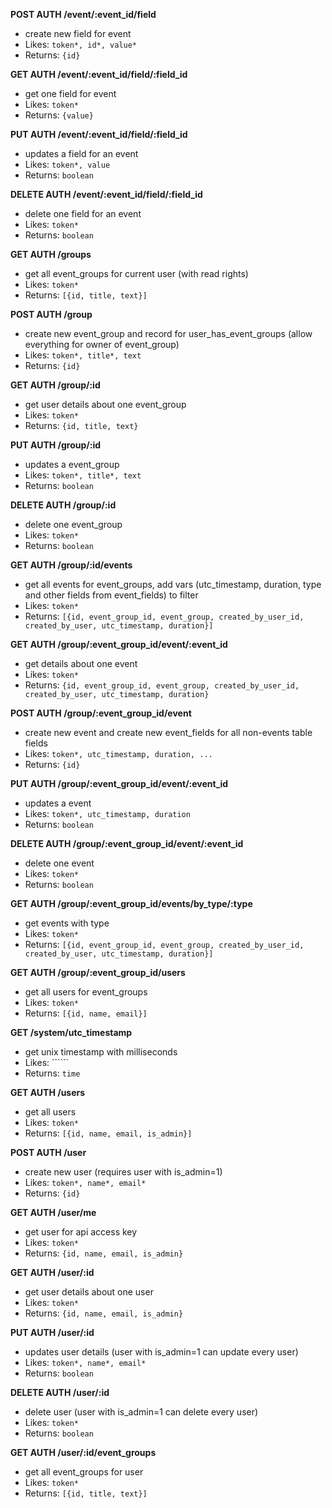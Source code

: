 __POST AUTH /event/:event_id/field__
 * create new field for event
 * Likes: ```token*, id*, value*```
 * Returns: ```{id}```
  
__GET AUTH /event/:event_id/field/:field_id__
 * get one field for event
 * Likes: ```token*```
 * Returns: ```{value}```
  
__PUT AUTH /event/:event_id/field/:field_id__
 * updates a field for an event
 * Likes: ```token*, value```
 * Returns: ```boolean```
  
__DELETE AUTH /event/:event_id/field/:field_id__
 * delete one field for an event
 * Likes: ```token*```
 * Returns: ```boolean```
  
__GET AUTH /groups__
 * get all event_groups for current user (with read rights)
 * Likes: ```token*```
 * Returns: ```[{id, title, text}]```
  
__POST AUTH /group__
 * create new event_group and record for user_has_event_groups (allow everything for owner of event_group)
 * Likes: ```token*, title*, text```
 * Returns: ```{id}```
  
__GET AUTH /group/:id__
 * get user details about one event_group
 * Likes: ```token*```
 * Returns: ```{id, title, text}```
  
__PUT AUTH /group/:id__
 * updates a event_group
 * Likes: ```token*, title*, text```
 * Returns: ```boolean```
  
__DELETE AUTH /group/:id__
 * delete one event_group
 * Likes: ```token*```
 * Returns: ```boolean```
  
__GET AUTH /group/:id/events__
 * get all events for event_groups, add vars (utc_timestamp, duration, type and other fields from event_fields) to filter
 * Likes: ```token*```
 * Returns: ```[{id, event_group_id, event_group, created_by_user_id, created_by_user, utc_timestamp, duration}]```
  
__GET AUTH /group/:event_group_id/event/:event_id__
 * get details about one event
 * Likes: ```token*```
 * Returns: ```{id, event_group_id, event_group, created_by_user_id, created_by_user, utc_timestamp, duration}```
  
__POST AUTH /group/:event_group_id/event__
 * create new event and create new event_fields for all non-events table fields
 * Likes: ```token*, utc_timestamp, duration, ...```
 * Returns: ```{id}```
  
__PUT AUTH /group/:event_group_id/event/:event_id__
 * updates a event
 * Likes: ```token*, utc_timestamp, duration```
 * Returns: ```boolean```
  
__DELETE AUTH /group/:event_group_id/event/:event_id__
 * delete one event
 * Likes: ```token*```
 * Returns: ```boolean```
  
__GET AUTH /group/:event_group_id/events/by_type/:type__
 * get events with type
 * Likes: ```token*```
 * Returns: ```[{id, event_group_id, event_group, created_by_user_id, created_by_user, utc_timestamp, duration}]```
  
__GET AUTH /group/:event_group_id/users__
 * get all users for event_groups
 * Likes: ```token*```
 * Returns: ```[{id, name, email}]```
  
__GET /system/utc_timestamp__
 * get unix timestamp with milliseconds
 * Likes: ``````
 * Returns: ```time```
  
__GET AUTH /users__
 * get all users
 * Likes: ```token*```
 * Returns: ```[{id, name, email, is_admin}]```
  
__POST AUTH /user__
 * create new user (requires user with is_admin=1)
 * Likes: ```token*, name*, email*```
 * Returns: ```{id}```
  
__GET AUTH /user/me__
 * get user for api access key
 * Likes: ```token*```
 * Returns: ```{id, name, email, is_admin}```
  
__GET AUTH /user/:id__
 * get user details about one user
 * Likes: ```token*```
 * Returns: ```{id, name, email, is_admin}```
  
__PUT AUTH /user/:id__
 * updates user details (user with is_admin=1 can update every user)
 * Likes: ```token*, name*, email*```
 * Returns: ```boolean```
  
__DELETE AUTH /user/:id__
 * delete user (user with is_admin=1 can delete every user)
 * Likes: ```token*```
 * Returns: ```boolean```
  
__GET AUTH /user/:id/event_groups__
 * get all event_groups for user
 * Likes: ```token*```
 * Returns: ```[{id, title, text}]```
  

